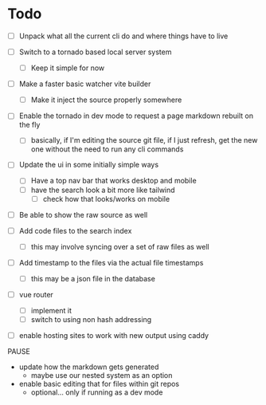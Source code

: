 # Todo

* [ ] Unpack what all the current cli do and where things have to live
* [ ] Switch to a tornado based local server system
    * [ ] Keep it simple for now
* [ ] Make a faster basic watcher vite builder
    * [ ] Make it inject the source properly somewhere
* [ ] Enable the tornado in dev mode to request a page markdown rebuilt on the fly
    * [ ] basically, if I'm editing the source git file, if I just refresh, get the new one
          without the need to run any cli commands
* [ ] Update the ui in some initially simple ways
    * [ ] Have a top nav bar that works desktop and mobile
    * [ ] have the search look a bit more like tailwind
        * [ ] check how that looks/works on mobile
* [ ] Be able to show the raw source as well
* [ ] Add code files to the search index
    * [ ] this may involve syncing over a set of raw files as well
* [ ] Add timestamp to the files via the actual file timestamps
    * [ ] this may be a json file in the database
* [ ] vue router
    * [ ] implement it
    * [ ] switch to using non hash addressing
* [ ] enable hosting sites to work with new output using caddy


PAUSE

* update how the markdown gets generated
    * maybe use our nested system as an option
* enable basic editing that for files within git repos
    * optional... only if running as a dev mode

